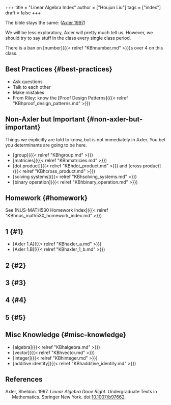 +++
title = "Linear Algebra Index"
author = ["Houjun Liu"]
tags = ["index"]
draft = false
+++

The bible stays the same: (<a href="#citeproc_bib_item_1">Axler 1997</a>)

We will be less exploratory, Axler will pretty much tell us. However, we should try to say stuff in the class every single class period.

There is a ban on [number]({{< relref "KBhnumber.md" >}})s over 4 on this class.


## Best Practices {#best-practices}

-   Ask questions
-   Talk to each other
-   Make mistakes
-   From Riley: know the [Proof Design Patterns]({{< relref "KBhproof_design_patterns.md" >}})


## Non-Axler but Important {#non-axler-but-important}

Things we explicitly are told to know, but is not immediately in Axler. You bet you determinants are going to be here.

-   [group]({{< relref "KBhgroup.md" >}})
-   [matricies]({{< relref "KBhmatricies.md" >}})
-   [dot product]({{< relref "KBhdot_product.md" >}}) and [cross product]({{< relref "KBhcross_product.md" >}})
-   [solving systems]({{< relref "KBhsolving_systems.md" >}})
-   [binary operation]({{< relref "KBhbinary_operation.md" >}})


## Homework {#homework}

See [NUS-MATH530 Homework Index]({{< relref "KBhnus_math530_homework_index.md" >}})


## 1 {#1}

-   [Axler 1.A]({{< relref "KBhaxler_a.md" >}})
-   [Axler 1.B]({{< relref "KBhaxler_1_b.md" >}})


## 2 {#2}


## 3 {#3}


## 4 {#4}


## 5 {#5}


## Misc Knowledge {#misc-knowledge}

-   [algebra]({{< relref "KBhalgebra.md" >}})
-   [vector]({{< relref "KBhvector.md" >}})
-   [integer]({{< relref "KBhinteger.md" >}})
-   [additive identity]({{< relref "KBhadditive_identity.md" >}})



## References

<style>.csl-entry{text-indent: -1.5em; margin-left: 1.5em;}</style><div class="csl-bib-body">
  <div class="csl-entry"><a id="citeproc_bib_item_1"></a>Axler, Sheldon. 1997. <i>Linear Algebra Done Right</i>. Undergraduate Texts in Mathematics. Springer New York. doi:<a href="https://doi.org/10.1007/b97662">10.1007/b97662</a>.</div>
</div>